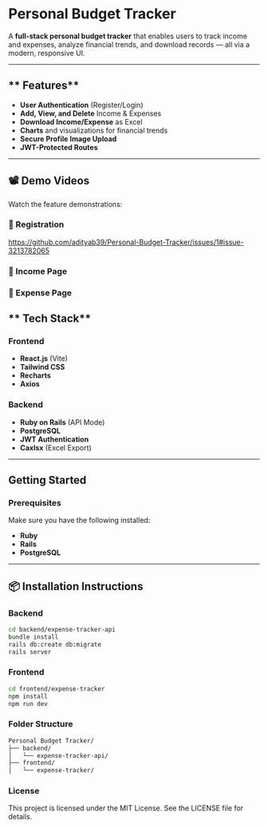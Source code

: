 # **Personal Budget Tracker**

A **full-stack personal budget tracker** that enables users to track income and expenses, analyze financial trends, and download records — all via a modern, responsive UI.

---

## ** Features**

- **User Authentication** (Register/Login)
- **Add, View, and Delete** Income & Expenses
- **Download Income/Expense** as Excel
- **Charts** and visualizations for financial trends
- **Secure Profile Image Upload**
- **JWT-Protected Routes**

---

## 📽️ Demo Videos

Watch the feature demonstrations:

### 🔹  Registration
https://github.com/adityab39/Personal-Budget-Tracker/issues/1#issue-3213782065

### 🔹 Income Page


### 🔹 Expense Page


## ** Tech Stack**

### **Frontend**
- **React.js** (Vite)
- **Tailwind CSS**
- **Recharts**
- **Axios**

### **Backend**
- **Ruby on Rails** (API Mode)
- **PostgreSQL**
- **JWT Authentication**
- **Caxlsx** (Excel Export)

---

## **Getting Started**

### **Prerequisites**
Make sure you have the following installed:
- **Ruby**
- **Rails**
- **PostgreSQL**

---

## **📦 Installation Instructions**

### **Backend**

```bash
cd backend/expense-tracker-api
bundle install
rails db:create db:migrate
rails server
```

### **Frontend**

```bash
cd frontend/expense-tracker
npm install
npm run dev
```

### **Folder Structure**

```bash
Personal Budget Tracker/
├── backend/
│   └── expense-tracker-api/
├── frontend/
│   └── expense-tracker/
```

### **License**
This project is licensed under the MIT License.
See the LICENSE file for details.
